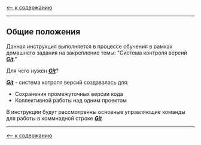 [<-- к содержанию](./readme.md)

---

## Общие положения

Данная инструкция выполняется в процессе обучения в рамках домашнего задания на закрепление темы: "Система контроля версий [___Git___](https://git-scm.com/)."

Для чего нужен [___Git___](https://git-scm.com/)?

[___Git___](https://git-scm.com/) - система котроля версий создавалась для:
* Сохранения промежуточных версии кода
* Коллективной работы над одним проектом 

В инструкции будут рассмотренны основные управляющие команды для работы в коммнадной строке [___Git___](https://git-scm.com/)

---

[<-- к содержанию](./readme.md)